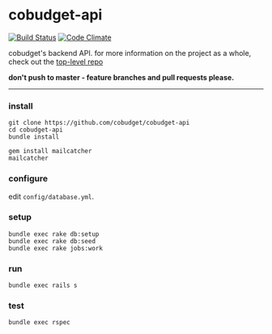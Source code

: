 # cobudget-api

[![Build Status](https://travis-ci.org/cobudget/cobudget-api.svg?branch=master)](https://travis-ci.org/open-app/cobudget-api)
[![Code Climate](https://codeclimate.com/github/cobudget/cobudget-api/badges/gpa.svg)](https://codeclimate.com/github/cobudget/cobudget-api)

cobudget's backend API. for more information on the project as a whole, check out the [top-level repo](https://github.com/cobudget/cobudget)

**don't push to master - feature branches and pull requests please.**

---

### install

```
git clone https://github.com/cobudget/cobudget-api
cd cobudget-api
bundle install

gem install mailcatcher
mailcatcher
```

### configure

edit `config/database.yml`.

### setup

```
bundle exec rake db:setup
bundle exec rake db:seed
bundle exec rake jobs:work
```

### run

```
bundle exec rails s
```

### test

```
bundle exec rspec
```
